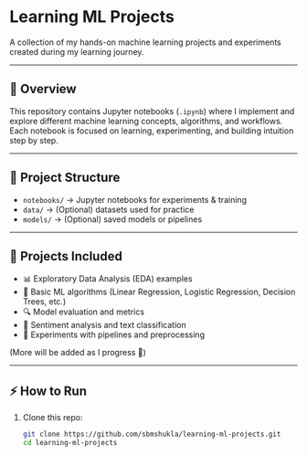 # Learning ML Projects

A collection of my hands-on machine learning projects and experiments created during my learning journey.

---

## 📌 Overview
This repository contains Jupyter notebooks (`.ipynb`) where I implement and explore different machine learning concepts, algorithms, and workflows.  
Each notebook is focused on learning, experimenting, and building intuition step by step.

---

## 📂 Project Structure
- `notebooks/` → Jupyter notebooks for experiments & training
- `data/` → (Optional) datasets used for practice
- `models/` → (Optional) saved models or pipelines

---

## 🚀 Projects Included
- 📊 Exploratory Data Analysis (EDA) examples  
- 🤖 Basic ML algorithms (Linear Regression, Logistic Regression, Decision Trees, etc.)  
- 🔍 Model evaluation and metrics  
- 📝 Sentiment analysis and text classification  
- 🧠 Experiments with pipelines and preprocessing  

(More will be added as I progress 🚀)

---

## ⚡ How to Run
1. Clone this repo:
   ```bash
   git clone https://github.com/sbmshukla/learning-ml-projects.git
   cd learning-ml-projects
